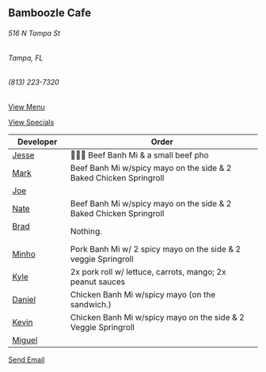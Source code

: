 ## Bamboozle Cafe
###### 516 N Tampa St
###### Tampa, FL
###### (813) 223-7320

[View Menu](http://bamboozlecafe.com/bamboozle-cafe-lunch-menu/)

[View Specials](http://bamboozlecafe.com/bamboozle-cafe-lunch-specials/)

Developer     | Order
--------------|---------------------
[Jesse](https://github.com/jessecurry)              | 🥩🥖🍲 Beef Banh Mi & a small beef pho
[Mark](http://github.com/mark-smithtb)              | Beef Banh Mi w/spicy mayo on the side & 2 Baked Chicken Springroll
[Joe](https://github.com/Montchat)                  | 
[Nate](https://github.com/thunemn)                  | Beef Banh Mi w/spicy mayo on the side &  2 Baked Chicken Springroll
[Brad](https://github.com/bself)                    | Nothing.
[Minho](https://github.com/minhochoi)               | Pork Banh Mi w/ 2 spicy mayo on the side & 2 veggie Springroll
[Kyle](https://github.com/kjswartz)                 | 2x pork roll w/ lettuce, carrots, mango; 2x peanut sauces 
[Daniel](https://github.come/dtartaglia)            | Chicken Banh Mi w/spicy mayo (on the sandwich.)
[Kevin]()                                           | Chicken Banh Mi w/spicy mayo on the side & 2 Veggie Springroll
[Miguel](https://github.com/MiguelBrito1086)        |         

<a href="mailto:info@bamboozlecafe.com?cc=bamboozlecafe@gmail.com&subject=11:30am%20Haneke%20Design%20Developer Lunch&body=https%3A%2F%2Fgithub.com%2Fhanekedesign%2Fdeveloper-lunch%2Fblob%2Fmaster%2Fbamboozle.md">Send Email</a>
